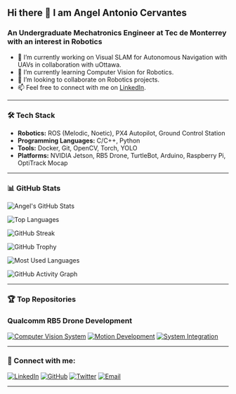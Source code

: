 ## Hi there 👋 I am Angel Antonio Cervantes
### An Undergraduate Mechatronics Engineer at Tec de Monterrey with an interest in Robotics 

- 🔭 I’m currently working on Visual SLAM for Autonomous Navigation with UAVs in collaboration with uOttawa.
- 🌱 I’m currently learning Computer Vision for Robotics.
- 👯 I’m looking to collaborate on Robotics projects.
- 📫 Feel free to connect with me on [LinkedIn](https://www.linkedin.com/in/angelcervant/). 

---

### 🛠️ Tech Stack
- **Robotics:** ROS (Melodic, Noetic), PX4 Autopilot, Ground Control Station
- **Programming Languages:** C/C++, Python
- **Tools:** Docker, Git, OpenCV, Torch, YOLO
- **Platforms:** NVIDIA Jetson, RB5 Drone, TurtleBot, Arduino, Raspberry Pi, OptiTrack Mocap

---

### 📊 GitHub Stats

![Angel's GitHub Stats](https://github-readme-stats.vercel.app/api?username=angelcervant1&show_icons=true&theme=radical)

![Top Languages](https://github-readme-stats.vercel.app/api/top-langs/?username=angelcervant1&layout=compact&theme=radical)

![GitHub Streak](https://github-readme-streak-stats.herokuapp.com/?user=angelcervant1&theme=radical)

![GitHub Trophy](https://github-profile-trophy.vercel.app/?username=angelcervant1&theme=radical)

![Most Used Languages](https://github-readme-stats.vercel.app/api/top-langs/?username=angelcervant1&langs_count=10&theme=radical&layout=compact)

![GitHub Activity Graph](https://activity-graph.herokuapp.com/graph?username=angelcervant1&theme=react-dark&hide_border=true)

---

### 🏆 Top Repositories
### Qualcomm RB5 Drone Development
<!-- Replace the links and repository names with your actual top repositories -->
[![Computer Vision System](https://github-readme-stats.vercel.app/api/pin/?username=angelcervant1&repo=rb5_vision)](https://github.com/angelcervant1/rb5_vision)
[![Motion Development](https://github-readme-stats.vercel.app/api/pin/?username=angelcervant1&repo=rb5-flight-summer-dev_ws)](https://github.com/angelcervant1/rb5-flight-summer-dev_ws)
[![System Integration](https://github-readme-stats.vercel.app/api/pin/?username=angelcervant1&repo=rb5-jetson_docker)](https://github.com/angelcervant1/rb5-jetson_docker)

---

### 🔗 Connect with me:
[![LinkedIn](https://img.shields.io/badge/-LinkedIn-blue?style=flat&logo=Linkedin&logoColor=white)](https://www.linkedin.com/in/angelcervant1/)
[![GitHub](https://img.shields.io/badge/-GitHub-black?style=flat&logo=github&logoColor=white)](https://github.com/angelcervant1)
[![Twitter](https://img.shields.io/badge/-Twitter-blue?style=flat&logo=Twitter&logoColor=white)](https://twitter.com/your-twitter-handle)
[![Email](https://img.shields.io/badge/-Email-D14836?style=flat&logo=Gmail&logoColor=white)](mailto:angelcervant@hotmail.com)

---
